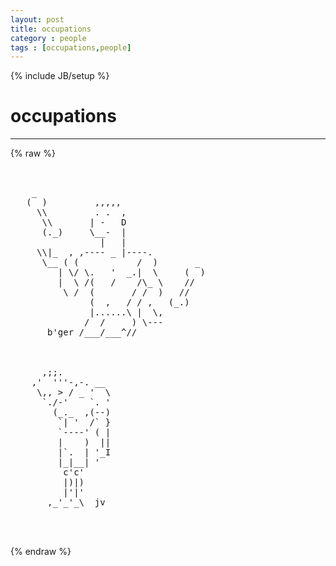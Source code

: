 ```yaml
---
layout: post
title: occupations
category : people
tags : [occupations,people]
---
```

{% include JB/setup %}
# occupations
---
{% raw %}
<pre>


    _
   (  )         ,,,,,
     \\         . .  ,
      \\       | -   D
      (._)     \__-  |
                 |   |
     \\|_  , ,---- _ |----.
      \__ ( (           /  )       _
         | \/ \.   &#039;  _.|  \     (  )
         |  \ /(   /    /\_ \    //
          \ /  (       / /  )   //
               (  ,   / / ,   (_.)
               |......\ |  \,
              /  /     ) \---
       b&#039;ger /___/___^//



      ,;;.
    ,&#039;  &#039;&#039;&#039;-,-. __
     \,, &gt; / _ &#039;  \
      `./-&#039;    `. &#039;
        (_._  ,(--)
         `| &#039;  /` }
         `----&#039; ( |
         |    )  ||
         |`.  | &#039;_I
         |_|__| &#039;
          c&#039;c&#039;
          |)|)
          |&#039;|&#039;
       ,_&#039;_&#039;_\  jv


 </pre>
{% endraw %}

